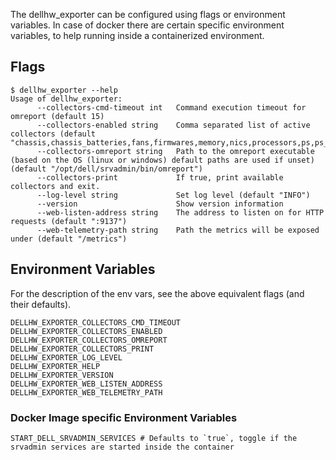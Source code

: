 The dellhw_exporter can be configured using flags or environment variables.
In case of docker there are certain specific environment variables, to help running inside a containerized environment.

## Flags

```console
$ dellhw_exporter --help
Usage of dellhw_exporter:
      --collectors-cmd-timeout int   Command execution timeout for omreport (default 15)
      --collectors-enabled string    Comma separated list of active collectors (default "chassis,chassis_batteries,fans,firmwares,memory,nics,processors,ps,ps_amps_sysboard_pwr,storage_battery,storage_controller,storage_enclosure,storage_pdisk,storage_vdisk,system,temps,volts")
      --collectors-omreport string   Path to the omreport executable (based on the OS (linux or windows) default paths are used if unset) (default "/opt/dell/srvadmin/bin/omreport")
      --collectors-print             If true, print available collectors and exit.
      --log-level string             Set log level (default "INFO")
      --version                      Show version information
      --web-listen-address string    The address to listen on for HTTP requests (default ":9137")
      --web-telemetry-path string    Path the metrics will be exposed under (default "/metrics")
```

## Environment Variables

For the description of the env vars, see the above equivalent flags (and their defaults).

```console
DELLHW_EXPORTER_COLLECTORS_CMD_TIMEOUT
DELLHW_EXPORTER_COLLECTORS_ENABLED
DELLHW_EXPORTER_COLLECTORS_OMREPORT
DELLHW_EXPORTER_COLLECTORS_PRINT
DELLHW_EXPORTER_LOG_LEVEL
DELLHW_EXPORTER_HELP
DELLHW_EXPORTER_VERSION
DELLHW_EXPORTER_WEB_LISTEN_ADDRESS
DELLHW_EXPORTER_WEB_TELEMETRY_PATH
```

### Docker Image specific Environment Variables

```console
START_DELL_SRVADMIN_SERVICES # Defaults to `true`, toggle if the srvadmin services are started inside the container
```

